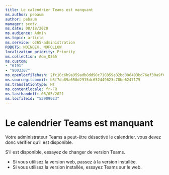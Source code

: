 ```yaml
---
title: Le calendrier Teams est manquant
ms.author: pebaum
author: pebaum
manager: scotv
ms.date: 08/18/2020
ms.audience: Admin
ms.topic: article
ms.service: o365-administration
ROBOTS: NOINDEX, NOFOLLOW
localization_priority: Priority
ms.collection: Adm_O365
ms.custom:
- "6191"
- "9003307"
ms.openlocfilehash: 2fc10c6b9a959adb8dd90c710859e82bd086493bd76ef30a9f6239713ec32109
ms.sourcegitcommit: b5f7da89a650d2915dc652449623c78be6247175
ms.translationtype: HT
ms.contentlocale: fr-FR
ms.lasthandoff: 08/05/2021
ms.locfileid: "53909023"
---
```

# <a name="teams-calendar-is-missing"></a>Le calendrier Teams est manquant

Votre administrateur Teams a peut-être désactivé le calendrier. vous devez donc vérifier qu’il est disponible.

S’il est disponible, essayez de changer de version Teams.

- Si vous utilisez la version web, passez à la version installée.
- Si vous utilisez la version installée, essayez Teams sur le web.